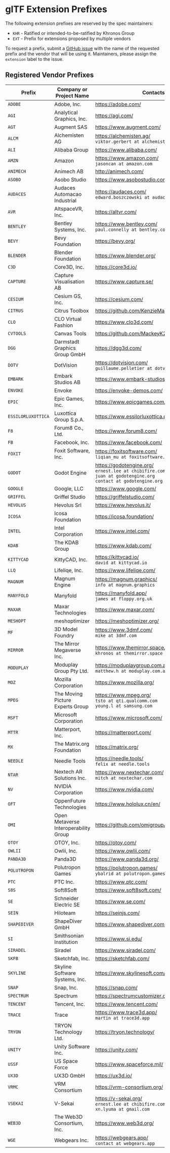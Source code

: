 <!--
Copyright 2015-2021 The Khronos Group Inc.
SPDX-License-Identifier: CC-BY-4.0
-->

# glTF Extension Prefixes

The following extension prefixes are reserved by the spec maintainers:

* `KHR` - Ratified or intended-to-be-ratified by Khronos Group
* `EXT` - Prefix for extensions proposed by multiple vendors

To request a prefix, submit a [GitHub issue](https://github.com/KhronosGroup/glTF/issues/new) with the name of the requested prefix and the vendor that will be using it. Maintainers, please assign the `extension` label to the issue.

## Registered Vendor Prefixes

| Prefix | Company or Project Name | Contacts | Request |
|--------------|--------------------------------|---------------------------------------------------------------|-----------|
| `ADOBE` | Adobe, Inc. | https://adobe.com/ | [#1431](https://github.com/KhronosGroup/glTF/issues/1431) |
| `AGI` | Analytical Graphics, Inc. | https://agi.com/ | [#1405](https://github.com/KhronosGroup/glTF/pull/1405) |
| `AGT` | Augment SAS | https://www.augment.com/ | [#1571](https://github.com/KhronosGroup/glTF/issues/1571) |
| `ALCM` | Alchemisten AG | https://alchemisten.ag/<br>`viktor.gerbert at alchemisten.ag` | [#1708](https://github.com/KhronosGroup/glTF/issues/1708) |
| `ALI` | Alibaba Group | https://www.alibaba.com/ | [#1160](https://github.com/KhronosGroup/glTF/pull/1160) |
| `AMZN` | Amazon | https://www.amazon.com/<br>`jasoncan at amazon.com` | [#1233](https://github.com/KhronosGroup/glTF/issues/1233) |
| `ANIMECH` | Animech AB | http://animech.com/ | [#1780](https://github.com/KhronosGroup/glTF/issues/1780) |
| `ASOBO` | Asobo Studio | https://www.asobostudio.com/ | [#1989](https://github.com/KhronosGroup/glTF/issues/1989) |
| `AUDACES` | Audaces Automacao Industrial | https://audaces.com/<br>`edward.boszczowski at audaces.com` | [#2231](https://github.com/KhronosGroup/glTF/issues/2231) |
| `AVR` | AltspaceVR, Inc. | https://altvr.com/ | [#1009](https://github.com/KhronosGroup/glTF/issues/1009) |
| `BENTLEY` | Bentley Systems, Inc. | https://www.bentley.com/<br>`paul.connelly at bentley.com` | [#2259](https://github.com/KhronosGroup/glTF/issues/2259) |
| `BEVY` | Bevy Foundation | https://bevy.org/ | [#2497](https://github.com/KhronosGroup/glTF/issues/2497) |
| `BLENDER` | Blender Foundation | https://www.blender.org/ | [#865](https://github.com/KhronosGroup/glTF/issues/865) |
| `C3D` | Core3D, Inc. | https://core3d.io/ | [#2264](https://github.com/KhronosGroup/glTF/issues/2264) |
| `CAPTURE` | Capture Visualisation AB | https://www.capture.se/ | [#1732](https://github.com/KhronosGroup/glTF/issues/1732) |
| `CESIUM` | Cesium GS, Inc. | https://cesium.com/ |  |
| `CITRUS` | Citrus Toolbox | https://github.com/KenzieMac130/CitrusToolbox | [#1962](https://github.com/KhronosGroup/glTF/issues/1962) |
| `CLO` | CLO Virtual Fashion | https://www.clo3d.com/ | [#1944](https://github.com/KhronosGroup/glTF/issues/1944) |
| `CVTOOLS` | Canvas Tools | https://github.com/MackeyK24/CanvasTools | [#1389](https://github.com/KhronosGroup/glTF/issues/1389) |
| `DGG` | Darmstadt Graphics Group GmbH | https://dgg3d.com/ | [#2303](https://github.com/KhronosGroup/glTF/issues/2303) |
| `DOTV` | DotVision | https://dotvision.com/<br>`guillaume.pelletier at dotvision.com` | [#2192](https://github.com/KhronosGroup/glTF/issues/2192) |
| `EMBARK` | Embark Studios AB | https://www.embark-studios.com/ | [#2097](https://github.com/KhronosGroup/glTF/issues/2097) |
| `ENVOKE` | Envoke | https://envoke-demos.com/ | [#2363](https://github.com/KhronosGroup/glTF/issues/2363) |
| `EPIC` | Epic Games, Inc. | https://www.epicgames.com/ | [#1905](https://github.com/KhronosGroup/glTF/issues/1905) |
| `ESSILORLUXOTTICA` | Luxottica Group S.p.A. | https://www.essilorluxottica.com/ | [#2204](https://github.com/KhronosGroup/glTF/issues/2204) |
| `F8` | Forum8 Co., Ltd. | https://www.forum8.com/ | [#1999](https://github.com/KhronosGroup/glTF/issues/1999) |
| `FB` | Facebook, Inc. | https://www.facebook.com/ | [#1139](https://github.com/KhronosGroup/glTF/pull/1139) |
| `FOXIT` | Foxit Software, Inc. | https://foxitsoftware.com/<br>`liqian_mu at foxitsoftware.com` | [#1712](https://github.com/KhronosGroup/glTF/issues/1712) |
| `GODOT` | Godot Engine | https://godotengine.org/<br>`ernest.lee at chibifire.com`<br>`juan at godotengine.org`<br>`contact at godotengine.org` | [#2240](https://github.com/KhronosGroup/glTF/issues/2240) |
| `GOOGLE` | Google, LLC | https://www.google.com/ | [#1123](https://github.com/KhronosGroup/glTF/issues/1123) |
| `GRIFFEL` | Griffel Studio | https://griffelstudio.com/ | [#1861](https://github.com/KhronosGroup/glTF/issues/1861) |
| `HEVOLUS` | Hevolus Srl | https://www.hevolus.it/ | [#2183](https://github.com/KhronosGroup/glTF/issues/2183) |
| `ICOSA` | Icosa Foundation | https://icosa.foundation/ | [#2208](https://github.com/KhronosGroup/glTF/issues/2208) |
| `INTEL` | Intel Corporation | https://www.intel.com/ | [#2142](https://github.com/KhronosGroup/glTF/issues/2142) |
| `KDAB` | The KDAB Group | https://www.kdab.com/ | [#1728](https://github.com/KhronosGroup/glTF/pull/1728) |
| `KITTYCAD` | KittyCAD, Inc. | https://kittycad.io/<br>`david at kittycad.io` | [#2344](https://github.com/KhronosGroup/glTF/issues/2344) |
| `LLQ` | Lifeliqe, Inc. | https://www.lifeliqe.com/ | [#1414](https://github.com/KhronosGroup/glTF/issues/1414) |
| `MAGNUM` | Magnum Engine | https://magnum.graphics/<br>`info at magnum.graphics` | [#2222](https://github.com/KhronosGroup/glTF/issues/2222) |
| `MANYFOLD` | Manyfold | https://manyfold.app/<br>`james at floppy.org.uk` | [#2398](https://github.com/KhronosGroup/glTF/issues/2398) |
| `MAXAR` | Maxar Technologies | https://www.maxar.com/ | [#1869](https://github.com/KhronosGroup/glTF/issues/1869) |
| `MESHOPT` | meshoptimizer | https://meshoptimizer.org/ | [#1634](https://github.com/KhronosGroup/glTF/issues/1634) |
| `MF` | 3D Model Foundry | https://www.3dmf.com/<br>`mike at 3dmf.com` | [#2523](https://github.com/KhronosGroup/glTF/issues/2523) |
| `MIRROR` | The Mirror Megaverse Inc. | https://www.themirror.space/<br>`khronos at themirror.space` | [#2230](https://github.com/KhronosGroup/glTF/issues/2230) |
| `MODUPLAY` | Moduplay Group Pty Ltd. | https://moduplaygroup.com.au/<br>`matthew.h at moduplay.com.au` | [#2445](https://github.com/KhronosGroup/glTF/issues/2445) |
| `MOZ` | Mozilla Corporation | https://www.mozilla.org/ | [#1349](https://github.com/KhronosGroup/glTF/issues/1349) |
| `MPEG` | The Moving Picture Experts Group | https://www.mpeg.org/<br>`tsto at qti.qualcomm.com`<br>`young.l at samsung.com` | [#1754](https://github.com/KhronosGroup/glTF/issues/1754) |
| `MSFT` | Microsoft Corporation | https://www.microsoft.com/ | [#1164](https://github.com/KhronosGroup/glTF/pull/1164) |
| `MTTR` | Matterport, Inc. | https://matterport.com/ | [#2150](https://github.com/KhronosGroup/glTF/issues/2150) |
| `MX` | The Matrix.org Foundation | https://matrix.org/ | [#2126](https://github.com/KhronosGroup/glTF/issues/2126) |
| `NEEDLE` | Needle Tools | https://needle.tools/<br>`felix at needle.tools` | [#2131](https://github.com/KhronosGroup/glTF/issues/2131) |
| `NTAR` | Nextech AR Solutions Inc. | https://www.nextechar.com/<br>`mitch at nextechar.com` | [#2188](https://github.com/KhronosGroup/glTF/issues/2188) |
| `NV` | NVIDIA Corporation | https://www.nvidia.com/ | [#1211](https://github.com/KhronosGroup/glTF/issues/1211) |
| `OFT` | OppenFuture Technologies | https://www.hololux.cn/en/ | [#1957](https://github.com/KhronosGroup/glTF/issues/1957) |
| `OMI` | Open Metaverse Interoperability Group | https://github.com/omigroup/OMI | [#2003](https://github.com/KhronosGroup/glTF/issues/2003) |
| `OTOY` | OTOY, Inc. | https://otoy.com/ | [#2112](https://github.com/KhronosGroup/glTF/issues/2112) |
| `OWLII` | Owlii, Inc. | https://www.owlii.com/ | [#1093](https://github.com/KhronosGroup/glTF/issues/1093) |
| `PANDA3D` | Panda3D | https://www.panda3d.org/ | [#1828](https://github.com/KhronosGroup/glTF/pull/1828) |
| `POLUTROPON` | Polutropon Games | https://polutropon.games/<br>`ybalrid at polutropon.games` | [#1632](https://github.com/KhronosGroup/glTF/issues/1632) |
| `PTC` | PTC Inc. | https://www.ptc.com/ | [#1851](https://github.com/KhronosGroup/glTF/issues/1851) |
| `S8S` | Soft8Soft | https://www.soft8soft.com/ | [#1240](https://github.com/KhronosGroup/glTF/issues/1240) |
| `SE` | Schneider Electric SE | https://www.se.com/ | [#2134](https://github.com/KhronosGroup/glTF/issues/2134) |
| `SEIN` | Hiloteam | https://seinjs.com/ | [#1840](https://github.com/KhronosGroup/glTF/issues/1840) |
| `SHAPEDIVER` | ShapeDiver GmbH | https://www.shapediver.com/ | [#2103](https://github.com/KhronosGroup/glTF/issues/2103) |
| `SI` | Smithsonian Institution | https://www.si.edu/ | [#1410](https://github.com/KhronosGroup/glTF/issues/1410) |
| `SIRADEL` | Siradel | https://www.siradel.com/ | [#2469](https://github.com/KhronosGroup/glTF/issues/2469) |
| `SKFB` | Sketchfab, Inc. | https://sketchfab.com/ | [#1239](https://github.com/KhronosGroup/glTF/issues/1239) |
| `SKYLINE` | Skyline Software Systems, Inc. | https://www.skylinesoft.com/ | [#1704](https://github.com/KhronosGroup/glTF/issues/1704) |
| `SNAP` | Snap, Inc. | https://snap.com/ | [#2125](https://github.com/KhronosGroup/glTF/issues/2125) |
| `SPECTRUM` | Spectrum | https://spectrumcustomizer.com/ | [#1804](https://github.com/KhronosGroup/glTF/issues/1804) |
| `TENCENT` | Tencent, Inc. | https://www.tencent.com/ | [#2118](https://github.com/KhronosGroup/glTF/issues/2118) |
| `TRACE` | Trace | https://www.trace3d.app/<br>`martin at trace3d.app` | [#2416](https://github.com/KhronosGroup/glTF/issues/2416) |
| `TRYON` | TRYON Technology Ltd. | https://tryon.technology/ | [#1785](https://github.com/KhronosGroup/glTF/issues/1785) |
| `UNITY` | Unity Software Inc. | https://unity.com/ | [#2185](https://github.com/KhronosGroup/glTF/issues/2185) |
| `USSF` | US Space Force | https://www.spaceforce.mil/ | [#2177](https://github.com/KhronosGroup/glTF/issues/2177) |
| `UX3D` | UX3D GmbH | https://ux3d.io/ | [#1896](https://github.com/KhronosGroup/glTF/pull/1896) |
| `VRMC` | VRM Consortium | https://vrm-consortium.org/ | [#1874](https://github.com/KhronosGroup/glTF/issues/1874) |
| `VSEKAI` | V-Sekai | https://v-sekai.org/<br>`ernest.lee at chibifire.com`<br>`xn.lyuma at gmail.com` | [#2206](https://github.com/KhronosGroup/glTF/issues/2206) |
| `WEB3D` | The Web3D Consortium, Inc. | https://www.web3d.org/ |  |
| `WGE` | Webgears Inc. | https://webgears.app/<br>`contact at webgears.app` | [#2299](https://github.com/KhronosGroup/glTF/issues/2299) |

